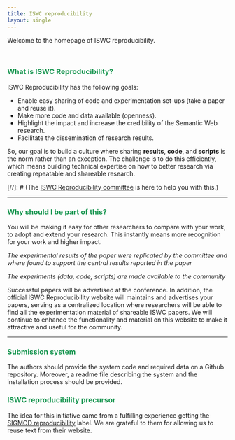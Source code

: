 ```yaml
---
title: ISWC reproducibility
layout: single
---
```


Welcome to the homepage of ISWC reproducibility.


<br>

### <span style="color:#16954F">What is ISWC Reproducibility?</span>

ISWC Reproducibility has the following goals:

- Enable easy sharing of code and experimentation set-ups (take a paper and reuse it).
- Make more code and data available (openness).
- Highlight the impact and increase the credibility of the Semantic Web research.
- Facilitate the dissemination of research results.

So, our goal is to build a culture where sharing **results**, **code**, and **scripts** is the norm rather than an exception.
The challenge is to do this efficiently, which means building technical expertise on how to better research via creating repeatable and shareable research.

[//]: # (The [ISWC Reproducibility committee](http://db-reproducibility.seas.harvard.edu/#Committee) is here to help you with this.)



---


### <span style="color:#16954F"> Why should I be part of this? </span>

You will be making it easy for other researchers to compare with your work, to adopt and extend your research. This instantly means more recognition for your work and higher impact.

*The experimental results of the paper were replicated by the committee and where found to support the central results reported in the paper*

*The experiments (data, code, scripts) are made available to the community*

Successful papers will be advertised at the conference.
In addition, the official ISWC Reproducibility website will maintains and advertises your papers, serving as a centralized location where researchers will be able to find all the experimentation material of shareable ISWC papers.
We will continue to enhance the functionality and material on this website to make it attractive and useful for the community.

---

### <span style="color:#16954F"> Submission system </span>
The authors should provide the system code and required data on a Github repository. Moreover, a readme file describing the system and the installation process should be provided.



### <span style="color:#16954F"> ISWC reproducibility precursor </span>

The idea for this initiative came from a fulfilling experience getting the [SIGMOD reproducibility](http://db-reproducibility.seas.harvard.edu/) label.
We are grateful to them for allowing us to reuse text from their website.
